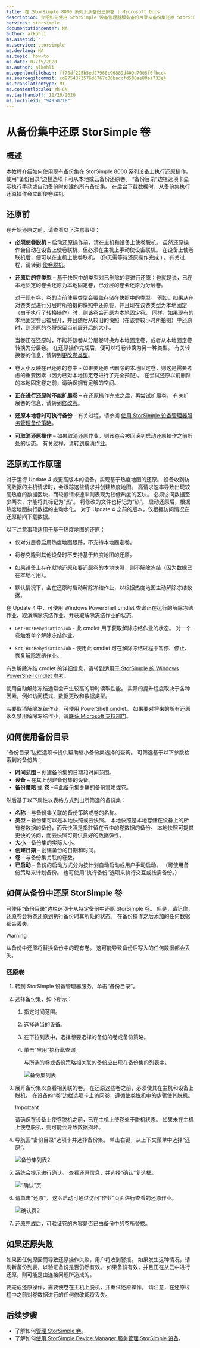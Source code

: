 ```yaml
---
title: 在 StorSimple 8000 系列上从备份还原卷 | Microsoft Docs
description: 介绍如何使用 StorSimple 设备管理器服务备份目录从备份集还原 StorSimple 卷。
services: storsimple
documentationcenter: NA
author: alkohli
ms.assetid: ''
ms.service: storsimple
ms.devlang: NA
ms.topic: how-to
ms.date: 07/15/2020
ms.author: alkohli
ms.openlocfilehash: ff70df225b5ed27960c96889d409d7005f0fbcc4
ms.sourcegitcommit: cd9754373576d6767c06baccfd500ae88ea733e4
ms.translationtype: MT
ms.contentlocale: zh-CN
ms.lasthandoff: 11/20/2020
ms.locfileid: "94950718"
---
```

# <a name="restore-a-storsimple-volume-from-a-backup-set"></a>从备份集中还原 StorSimple 卷

## <a name="overview"></a>概述

本教程介绍如何使用现有备份集在 StorSimple 8000 系列设备上执行还原操作。 使用“备份目录”边栏选项卡可从本地或云备份还原卷。 “备份目录”边栏选项卡显示执行手动或自动备份时创建的所有备份集。 在后台下载数据时，从备份集执行还原操作会立即使卷联机。

## <a name="before-you-restore"></a>还原前

在开始还原之前，请查看以下注意事项：

* **必须使卷脱机** – 启动还原操作前，请在主机和设备上使卷脱机。 虽然还原操作会自动在设备上使卷联机，但必须在主机上手动使设备联机。 在设备上使卷联机后，便可以在主机上使卷联机。  (你无需等待还原操作完成 ) 。有关过程，请转到 [使卷脱机](storsimple-8000-manage-volumes-u2.md#take-a-volume-offline)。

* **还原后的卷类型** – 基于快照中的类型对已删除的卷进行还原；也就是说，已在本地固定的卷会还原为本地固定卷，已分层的卷会还原为分层卷。

    对于现有卷，卷的当前使用类型会覆盖存储在快照中的类型。 例如，如果从在对卷类型进行分层时所拍摄的快照中还原卷，并且现在该卷类型为本地固定（由于执行了转换操作）时，则该卷会还原为本地固定卷。 同样，如果现有的本地固定卷已被展开，并且随后从较旧的快照（在该卷较小时所拍摄）中还原时，则还原的卷将保留当前展开后的大小。

    当卷正在还原时，不能将该卷从分层卷转换为本地固定卷，或者从本地固定卷转换为分层卷。 在还原操作完成后，便可以将卷转换为另一种类型。 有关转换卷的信息，请转到[更改卷类型](storsimple-8000-manage-volumes-u2.md#change-the-volume-type)。 

* 卷大小反映在已还原的卷中 - 如果要还原已删除的本地固定卷，则这是需要考虑的重要因素（因为已对本地固定卷进行了完全预配）。 在尝试还原以前删除的本地固定卷之前，请确保拥有足够的空间。

* **正在进行还原时不能扩展卷** – 在还原操作完成之后，再尝试扩展卷。 有关扩展卷的信息，请转到[修改卷](storsimple-8000-manage-volumes-u2.md#modify-a-volume)。

* **还原本地卷时可执行备份** – 有关过程，请参阅 [使用 StorSimple 设备管理器服务管理备份策略](storsimple-8000-manage-backup-policies-u2.md)。

* **可取消还原操作** – 如果取消还原作业，则该卷会被回滚到启动还原操作之前所处的状态。 有关过程，请转到[取消作业](storsimple-8000-manage-jobs-u2.md#cancel-a-job)。

## <a name="how-does-restore-work"></a>还原的工作原理

对于运行 Update 4 或更高版本的设备，实现基于热度地图的还原。 设备收到访问数据的主机请求时，会跟踪这些请求并创建热度地图。 高请求速率导致出现较高热度的数据区块，而较低请求速率则表现为较低热度的区块。 必须访问数据至少两次，才能将其标记为“热”。 将修改的文件也标记为“热”。 启动还原后，根据热度地图执行数据的主动水化。 对于 Update 4 之前的版本，仅根据访问情况在还原期间下载数据。

以下注意事项适用于基于热度地图的还原：

* 仅对分层卷启用热度地图跟踪，不支持本地固定卷。

* 将卷克隆到其他设备时不支持基于热度地图的还原。 

* 如果设备上存在就地还原和要还原卷的本地快照，则不解除冻结（因为数据已在本地可用）。 

* 默认情况下，会在还原时启动解除冻结作业，以根据热度地图主动解除冻结数据。 

在 Update 4 中，可使用 Windows PowerShell cmdlet 查询正在运行的解除冻结作业、取消解除冻结作业，并获取解除冻结作业的状态。

* `Get-HcsRehydrationJob` - 此 cmdlet 用于获取解除冻结作业的状态。 对一个卷触发单个解除冻结作业。

* `Set-HcsRehydrationJob` - 使用此 cmdlet 可在解除冻结过程中暂停、停止、恢复解除冻结作业。

有关解除冻结 cmdlet 的详细信息，请转到[适用于 StorSimple 的 Windows PowerShell cmdlet 参考](/powershell/module/hcs/?viewFallbackFrom=winserverr2-ps)。

使用自动解除冻结通常会产生较高的瞬时读取性能。 实际的提升程度取决于各种因素，例如访问模式、数据更改和数据类型。 

若要取消解除冻结作业，可使用 PowerShell cmdlet。 如果要对将来的所有还原永久禁用解除冻结作业，请[联系 Microsoft 支持部门](storsimple-8000-contact-microsoft-support.md)。

## <a name="how-to-use-the-backup-catalog"></a>如何使用备份目录

“备份目录”边栏选项卡提供帮助缩小备份集选择的查询。 可筛选基于以下参数检索到的备份集：

* **时间范围** – 创建备份集的日期和时间范围。
* **设备** – 在其上创建备份集的设备。
* **备份策略** 或 **卷** –与此备份集关联的备份策略或卷。

然后基于以下属性以表格方式列出所筛选的备份集：

* **名称** – 与备份集关联的备份策略或卷的名称。
* **类型** – 备份集可以是本地快照或云快照。 本地快照是本地存储在设备上的所有卷数据的备份，而云快照是指驻留在云中的卷数据的备份。 本地快照可提供更快的访问，而云快照可提供良好的数据弹性。
* **大小** – 备份集的实际大小。
* **创建日期** – 创建备份的日期和时间。 
* **卷** - 与备份集关联的卷数。
* **已启动** – 备份的启动方式分为按计划自动启动或用户手动启动。 （可使用备份策略来计划备份。 也可使用“执行备份”选项来执行交互或按需备份。）

## <a name="how-to-restore-your-storsimple-volume-from-a-backup"></a>如何从备份中还原 StorSimple 卷

可使用“备份目录”边栏选项卡从特定备份中还原 StorSimple 卷。 但是，请记住，还原卷会将卷还原到执行备份时其所处的状态。 在备份操作之后添加的任何数据都会丢失。

> [!WARNING]
> 从备份中还原将替换备份中的现有卷。 这可能导致备份后写入的任何数据都会丢失。


### <a name="to-restore-your-volume"></a>还原卷
1. 转到 StorSimple 设备管理器服务，单击“备份目录”。

2. 选择备份集，如下所示：
   
   1. 指定时间范围。
   2. 选择适当的设备。
   3. 在下拉列表中，选择想要选择的备份的卷或备份策略。
   4. 单击“应用”执行此查询。

      与所选的卷或备份策略相关联的备份应出现在备份集的列表中。
   
      ![备份集列表](./media/storsimple-8000-restore-from-backup-set-u2/bucatalog.png)     
     
3. 展开备份集以查看相关联的卷。 在还原这些卷之前，必须使其在主机和设备上脱机。 在设备的“卷”边栏选项卡上访问卷，遵循[使卷脱机](storsimple-8000-manage-volumes-u2.md#take-a-volume-offline)中的步骤使其脱机。
   
   > [!IMPORTANT]
   > 请确保在设备上使卷脱机之前，已在主机上使卷处于脱机状态。 如果未在主机上使卷脱机，则可能会导致数据损坏。
   
4. 导航回“备份目录”选项卡并选择备份集。 单击右键，从上下文菜单中选择“还原”。

    ![备份集列表2](./media/storsimple-8000-restore-from-backup-set-u2/restorebu1.png)

5. 系统会提示进行确认。 查看还原信息，并选择“确认”复选框。
   
    ![“确认”页](./media/storsimple-8000-restore-from-backup-set-u2/restorebu2.png)

7. 请单击“还原”。 这会启动可通过访问“作业”页面进行查看的还原作业。

   ![确认页2](./media/storsimple-8000-restore-from-backup-set-u2/restorebu5.png)

8. 还原完成后，可验证卷的内容是否已由备份中的卷所替换。


## <a name="if-the-restore-fails"></a>如果还原失败

如果因任何原因而导致还原操作失败，用户将收到警报。 如果发生这种情况，请刷新备份列表，以验证备份是否仍然有效。 如果备份有效，并且正在从云中进行还原，则可能是由连接问题所造成的。

要完成还原操作，需要使卷在主机上脱机，并重试还原操作。 请注意，在还原过程中之前对卷数据进行的任何修改都将丢失。

## <a name="next-steps"></a>后续步骤
* 了解如何[管理 StorSimple 卷](storsimple-8000-manage-volumes-u2.md)。
* 了解如何[使用 StorSimple Device Manager 服务管理 StorSimple 设备](storsimple-8000-manager-service-administration.md)。